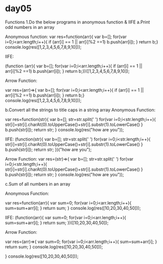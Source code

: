 # day05
Functions
1.Do the below programs in anonymous function & IIFE
   a.Print odd numbers in an array
   
  Anonymous function:
  var res=function(arr){
  var b=[];
  for(var i=0;i<arr.length;i++){
  if (arr[i] == 1 || arr[i]%2 ==1)
   b.push(arr[i]);
  }
  return b;}
  console.log(res([1,2,3,4,5,6,7,8,9,10]));
  
  IIFE:
  
(function (arr){
  var b=[];
  for(var i=0;i<arr.length;i++){
  if (arr[i] == 1 || arr[i]%2 ==1)
   b.push(arr[i]);
  }
  return b;})([1,2,3,4,5,6,7,8,9,10]);
  
  Arrow Function:
  
  
var res=(arr)=>{
  var b=[];
  for(var i=0;i<arr.length;i++){
  if (arr[i] == 1 || arr[i]%2 ==1)
   b.push(arr[i]);
  }
  return b;}
  console.log(res([1,2,3,4,5,6,7,8,9,10]));
  
b.Convert all the strings to title caps in a string array
Anonymous Function:

var res=function(str){
  var b=[];
  str=str.split(' ')
  for(var i=0;i<str.length;i++){
  str[i]=str[i].charAt(0).toUpperCase()+str[i].substr(1).toLowerCase() }
   b.push(str[i]);
return str;
  }
  console.log(res("how are you"));
  
  IIFE:
  (function(str){
  var b=[];
  str=str.split(' ')
  for(var i=0;i<str.length;i++){
  str[i]=str[i].charAt(0).toUpperCase()+str[i].substr(1).toLowerCase() }
   b.push(str[i]);
return str;
  })("how are you");


Arrow Function:
var res=(str)=>{
  var b=[];
  str=str.split(' ')
  for(var i=0;i<str.length;i++){
  str[i]=str[i].charAt(0).toUpperCase()+str[i].substr(1).toLowerCase() }
   b.push(str[i]);
return str;
  }
  console.log(res("how are you"));
  
 
c.Sum of all numbers in an array

Anonymous Function:

 var res=function(arr){
  var sum=0;
  for(var i=0;i<arr.length;i++){
   sum=sum+arr[i];
    }  return sum; 
  }
  console.log(res([10,20,30,40,50]));

IIFE:
  (function(arr){
  var sum=0;
  for(var i=0;i<arr.length;i++){
   sum=sum+arr[i];
    }  return sum; 
  })([10,20,30,40,50]);
    
Arrow Function:

 var res=(arr)=>{
  var sum=0;
  for(var i=0;i<arr.length;i++){
   sum=sum+arr[i];
    }  return sum; 
    }
  console.log(res([10,20,30,40,50]));
  
  
    
    
    
  }
  console.log(res([10,20,30,40,50]));
